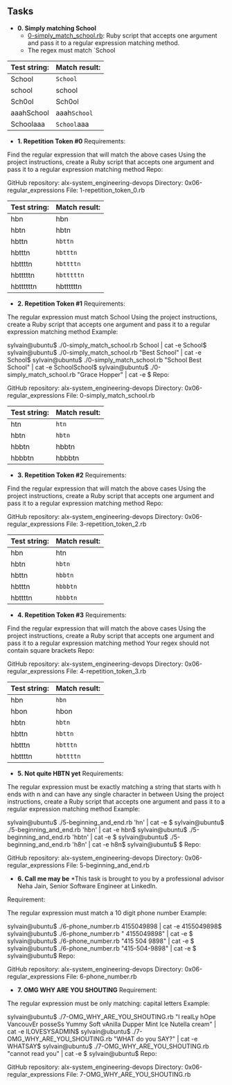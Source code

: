 ## Tasks

- **0. Simply matching School**
  - [0-simply_match_school.rb](./0-simply_match_school.rb): Ruby script that accepts one argument and pass it to a regular expression matching method.
  - The regex must match `School

| Test string: | Match result: |
| ------------ | ------------- |
| School       | `School`      |
| school       | school        |
| Sch0ol       | Sch0ol        |
| aaahSchool   | aaah`School`  |
| Schoolaaa    | `School`aaa   |

- **1. Repetition Token #0**
  Requirements:

Find the regular expression that will match the above cases
Using the project instructions, create a Ruby script that accepts one argument and pass it to a regular expression matching method
Repo:

GitHub repository: alx-system_engineering-devops
Directory: 0x06-regular_expressions
File: 1-repetition_token_0.rb

| Test string: | Match result: |
| ------------ | ------------- |
| hbn          | hbn           |
| hbtn         | hbtn          |
| hbttn        | `hbttn`       |
| hbtttn       | `hbtttn`      |
| hbttttn      | `hbttttn`     |
| hbtttttn     | `hbtttttn`    |
| hbttttttn    | hbttttttn     |

- **2. Repetition Token #1**
  Requirements:

The regular expression must match School
Using the project instructions, create a Ruby script that accepts one argument and pass it to a regular expression matching method
Example:

sylvain@ubuntu$ ./0-simply_match_school.rb School | cat -e
School$
sylvain@ubuntu$ ./0-simply_match_school.rb "Best School" | cat -e
School$
sylvain@ubuntu$ ./0-simply_match_school.rb "School Best School" | cat -e
SchoolSchool$
sylvain@ubuntu$ ./0-simply_match_school.rb "Grace Hopper" | cat -e
$
Repo:

GitHub repository: alx-system_engineering-devops
Directory: 0x06-regular_expressions
File: 0-simply_match_school.rb

| Test string: | Match result: |
| ------------ | ------------- |
| htn          | `htn`         |
| hbtn         | `hbtn`        |
| hbbtn        | hbbtn         |
| hbbbtn       | hbbbtn        |

- **3. Repetition Token #2**
  Requirements:

Find the regular expression that will match the above cases
Using the project instructions, create a Ruby script that accepts one argument and pass it to a regular expression matching method
Repo:

GitHub repository: alx-system_engineering-devops
Directory: 0x06-regular_expressions
File: 3-repetition_token_2.rb

| Test string: | Match result: |
| ------------ | ------------- |
| hbn          | htn           |
| hbtn         | `hbtn`        |
| hbttn        | `hbbtn`       |
| hbtttn       | `hbbbtn`      |
| hbttttn      | `hbbbtn`      |

- **4. Repetition Token #3**
  Requirements:

Find the regular expression that will match the above cases
Using the project instructions, create a Ruby script that accepts one argument and pass it to a regular expression matching method
Your regex should not contain square brackets
Repo:

GitHub repository: alx-system_engineering-devops
Directory: 0x06-regular_expressions
File: 4-repetition_token_3.rb

| Test string: | Match result: |
| ------------ | ------------- |
| hbn          | `hbn`         |
| hbon         | hbon          |
| hbtn         | `hbtn`        |
| hbttn        | `hbttn`       |
| hbtttn       | `hbtttn`      |
| hbttttn      | `hbttttn`     |

- **5. Not quite HBTN yet**
  Requirements:

The regular expression must be exactly matching a string that starts with h ends with n and can have any single character in between
Using the project instructions, create a Ruby script that accepts one argument and pass it to a regular expression matching method
Example:

sylvain@ubuntu$ ./5-beginning_and_end.rb 'hn' | cat -e
$
sylvain@ubuntu$ ./5-beginning_and_end.rb 'hbn' | cat -e
hbn$
sylvain@ubuntu$ ./5-beginning_and_end.rb 'hbtn' | cat -e
$
sylvain@ubuntu$ ./5-beginning_and_end.rb 'h8n' | cat -e
h8n$
sylvain@ubuntu$
$
Repo:

GitHub repository: alx-system_engineering-devops
Directory: 0x06-regular_expressions
File: 5-beginning_and_end.rb

- **6. Call me may be**
  \*This task is brought to you by a professional advisor Neha Jain, Senior Software Engineer at LinkedIn.

Requirement:

The regular expression must match a 10 digit phone number
Example:

sylvain@ubuntu$ ./6-phone_number.rb 4155049898 | cat -e
4155049898$
sylvain@ubuntu$ ./6-phone_number.rb " 4155049898" | cat -e
$
sylvain@ubuntu$ ./6-phone_number.rb "415 504 9898" | cat -e
$
sylvain@ubuntu$ ./6-phone_number.rb "415-504-9898" | cat -e
$
sylvain@ubuntu$
Repo:

GitHub repository: alx-system_engineering-devops
Directory: 0x06-regular_expressions
File: 6-phone_number.rb

- **7. OMG WHY ARE YOU SHOUTING**
  Requirement:

The regular expression must be only matching: capital letters
Example:

sylvain@ubuntu$ ./7-OMG_WHY_ARE_YOU_SHOUTING.rb "I realLy hOpe VancouvEr posseSs Yummy Soft vAnilla Dupper Mint Ice Nutella cream" | cat -e
ILOVESYSADMIN$
sylvain@ubuntu$ ./7-OMG_WHY_ARE_YOU_SHOUTING.rb "WHAT do you SAY?" | cat -e
WHATSAY$
sylvain@ubuntu$ ./7-OMG_WHY_ARE_YOU_SHOUTING.rb "cannot read you" | cat -e
$
sylvain@ubuntu$
Repo:

GitHub repository: alx-system_engineering-devops
Directory: 0x06-regular_expressions
File: 7-OMG_WHY_ARE_YOU_SHOUTING.rb
